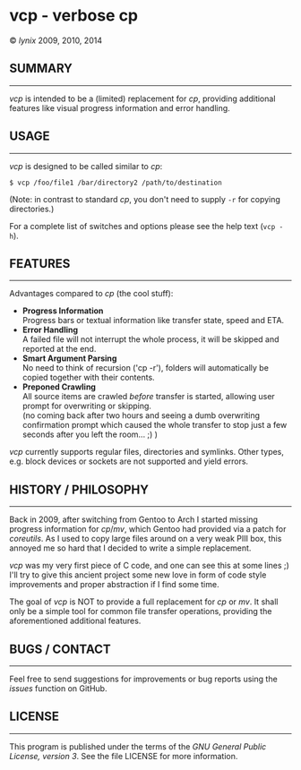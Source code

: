 # vcp - verbose cp
&copy; *lynix* 2009, 2010, 2014


## SUMMARY
--------------------------------------------------------------------------------
*vcp* is intended to be a (limited) replacement for *cp*, providing additional
features like visual progress information and error handling.


## USAGE
--------------------------------------------------------------------------------
*vcp* is designed to be called similar to *cp*:

    $ vcp /foo/file1 /bar/directory2 /path/to/destination

(Note: in contrast to standard *cp*, you don't need to supply `-r` for copying
directories.)

For a complete list of switches and options please see the help text (`vcp -h`).


## FEATURES
--------------------------------------------------------------------------------
Advantages compared to *cp* (the cool stuff):

* **Progress Information**  
    Progress bars or textual information like transfer state, speed and ETA.
* **Error Handling**  
    A failed file will not interrupt the whole process, it will be skipped and
    reported at the end.
* **Smart Argument Parsing**  
    No need to think of recursion ('cp -r'), folders will automatically be
    copied together with their contents.
* **Preponed Crawling**  
    All source items are crawled *before* transfer is started, allowing user
    prompt for overwriting or skipping.  
    (no coming back after two hours and seeing a dumb overwriting confirmation
    prompt which caused the whole transfer to stop just a few seconds after you
    left the room... ;) )

*vcp* currently supports regular files, directories and symlinks. Other types,
e.g. block devices or sockets are not supported and yield errors. 


## HISTORY / PHILOSOPHY
--------------------------------------------------------------------------------
Back in 2009, after switching from Gentoo to Arch I started missing progress
information for *cp*/*mv*, which Gentoo had provided via a patch for *coreutils*.
As I used to copy large files around on a very weak PIII box, this annoyed me so
hard that I decided to write a simple replacement.

*vcp* was my very first piece of C code, and one can see this at some lines ;)  
I'll try to give this ancient project some new love in form of code style
improvements and proper abstraction if I find some time.

The goal of *vcp* is NOT to provide a full replacement for *cp* or *mv*. It
shall only be a simple tool for common file transfer operations, providing the
aforementioned additional features.


## BUGS / CONTACT
--------------------------------------------------------------------------------
Feel free to send suggestions for improvements or bug reports using the *issues*
function on GitHub.


## LICENSE
--------------------------------------------------------------------------------
This program is published under the terms of the *GNU General Public License,
version 3*. See the file LICENSE for more information.